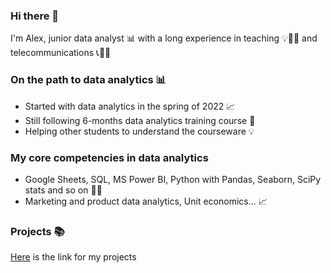 ### Hi there 👋
I'm Alex, junior data analyst :bar_chart: with a long experience in teaching :bulb::book::pencil: and telecommunications :telephone_receiver::signal_strength::link:  

### On the path to data analytics :bar_chart:    
- Started with data analytics in the spring of 2022 :chart_with_upwards_trend:  
- Still following 6-months data analytics training course :pencil:  
- Helping other students to understand the courseware :bulb:  

### My core competencies in data analytics
- Google Sheets, SQL, MS Power BI, Python with Pandas, Seaborn, SciPy stats and so on  :hammer::wrench:  
- Marketing and product data analytics, Unit economics... :chart_with_upwards_trend:  

### Projects :books:    
[Here](https://github.com/realseich/Portfolio) is the link for my projects  

<!-- Here are some ideas to get you started:

- 🔭 I’m currently working on ...
- 🌱 I’m currently learning ...
- 👯 I’m looking to collaborate on ...
- 🤔 I’m looking for help with ...
- 💬 Ask me about ...
- 📫 How to reach me: ...
- 😄 Pronouns: ...
- ⚡ Fun fact: ...
-->
